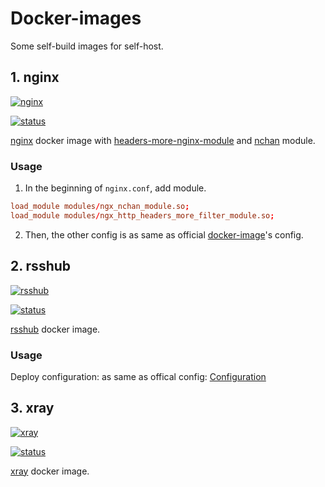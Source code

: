 # Docker-images

Some self-build images for self-host.

## 1. nginx

[![nginx](http://dockeri.co/image/rookiezoe/nginx)](https://hub.docker.com/r/rookiezoe/nginx)

[![status](https://github.com/RookieZoe/docker-images/workflows/nginx-alpine/badge.svg)](https://github.com/RookieZoe/docker-images/actions?query=workflow%3Anginx-alpine)

[nginx](http://nginx.org/download) docker image with [headers-more-nginx-module](https://github.com/openresty/headers-more-nginx-module/releases) and [nchan](https://github.com/slact/nchan/releases) module.

### Usage

1. In the beginning of `nginx.conf`, add module.

```nginx.conf
load_module modules/ngx_nchan_module.so;
load_module modules/ngx_http_headers_more_filter_module.so;
```

2. Then, the other config is as same as official [docker-image](https://hub.docker.com/_/nginx)'s config.

## 2. rsshub

[![rsshub](http://dockeri.co/image/rookiezoe/rsshub)](https://hub.docker.com/r/rookiezoe/rsshub)

[![status](https://github.com/RookieZoe/docker-images/workflows/rsshub-alpine/badge.svg)](https://github.com/RookieZoe/docker-images/actions?query=workflow%3Arsshub-alpine)

[rsshub](https://github.com/DIYgod/RSSHub) docker image.

### Usage

Deploy configuration: as same as offical config: [Configuration](https://docs.rsshub.app/en/install/#configuration-3)

## 3. xray

[![xray](http://dockeri.co/image/rookiezoe/xray)](https://hub.docker.com/r/rookiezoe/xray)

[![status](https://github.com/RookieZoe/docker-images/workflows/xray-alpine/badge.svg)](https://github.com/RookieZoe/docker-images/actions?query=workflow%3Axray-alpine)

[xray](https://github.com/XTLS/Xray-core) docker image.
